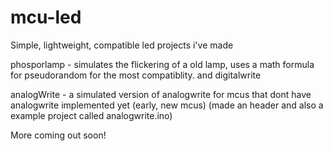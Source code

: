 # mcu-led
Simple, lightweight, compatible led projects i've made

phosporlamp - simulates the flickering of a old lamp, uses a math formula for pseudorandom for the most compatiblity. and digitalwrite


analogWrite - a simulated version of analogwrite for mcus that dont have analogwrite implemented yet (early, new mcus) (made an header and also a example project called analogwrite.ino)


More coming out soon!

